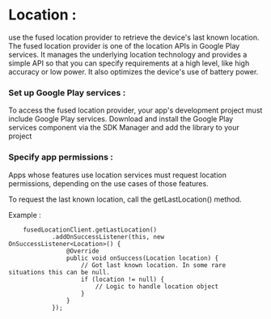 # Location : 
use the fused location provider to retrieve the device's last known location. The fused location provider is one of the location APIs in Google Play services. It manages the underlying location technology and provides a simple API so that you can specify requirements at a high level, like high accuracy or low power. It also optimizes the device's use of battery power.


### Set up Google Play services :
To access the fused location provider, your app's development project must include Google Play services. Download and install the Google Play services component via the SDK Manager and add the library to your project

### Specify app permissions : 
Apps whose features use location services must request location permissions, depending on the use cases of those features.


To request the last known location, call the getLastLocation() method. 

Example : 

        fusedLocationClient.getLastLocation()
                .addOnSuccessListener(this, new OnSuccessListener<Location>() {
                    @Override
                    public void onSuccess(Location location) {
                        // Got last known location. In some rare situations this can be null.
                        if (location != null) {
                            // Logic to handle location object
                        }
                    }
                });

